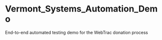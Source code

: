 # Vermont_Systems_Automation_Demo
 End-to-end automated testing demo for the WebTrac donation process

